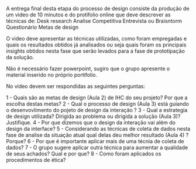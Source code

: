 A entrega final desta etapa do processo de design consiste da produção de um video de 10 minutos e do protifolio online que deve descrever as técnicas de:
Desk research
Analise Competitiva
Entrevista ou Braisntorm
Questionário
Metas de design

O video deve apresentar as técnicas utilizadas, como foram empregadas e quais os resultados obtidos já analisados ou seja quais foram os principais insights obtidos nesta fase que serão levados para a fase de prototipação da solução.

Não é necessário fazer powerpoint, sugiro que o grupo apresente o material inserido no próprio portifolio.

No video devem ser respondidas as seguintes perguntas:

1 - Quais são as metas de design (Aula 2) de IHC do seu projeto? Por que a escolha destas metas?
2 - Qual o processo de design (Aula 3) está guiando o desenvovlimento do pojeto de design da interação ?
3 - Qual a estrategia de design utilizada? Dirigida ao problema ou dirigida a solução (Aula 3)?Justifique.
4 - Por que dizemos que o design da interação vai além do design da interface?
5 - Considerando as técnicas de coleta de dados nesta fase de analise da situação atual qual delas deu melhor resultado (Aula 4) ? Porque?
6 - Por que é importante aplicar mais de uma técnia de coleta de dados?
7 - O grupo sugere aplicar outra técnica para aumentar a qualidade de seus achados? Qual e por que?
8 - Como foram aplicados os procedimentos de ética?
